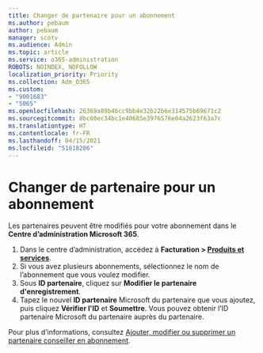 ```yaml
---
title: Changer de partenaire pour un abonnement
ms.author: pebaum
author: pebaum
manager: scotv
ms.audience: Admin
ms.topic: article
ms.service: o365-administration
ROBOTS: NOINDEX, NOFOLLOW
localization_priority: Priority
ms.collection: Adm_O365
ms.custom:
- "9001683"
- "5065"
ms.openlocfilehash: 26369a89b46cc9bb4e32b22b6e314575b69671c2
ms.sourcegitcommit: 8bc60ec34bc1e40685e3976576e04a2623f63a7c
ms.translationtype: HT
ms.contentlocale: fr-FR
ms.lasthandoff: 04/15/2021
ms.locfileid: "51818286"
---
```

# <a name="change-the-partner-for-a-subscription"></a>Changer de partenaire pour un abonnement

Les partenaires peuvent être modifiés pour votre abonnement dans le **Centre d’administration Microsoft 365**.

1. Dans le centre d’administration, accédez à **Facturation > [Produits et services](https://go.microsoft.com/fwlink/p/?linkid=842054)**. 
2. Si vous avez plusieurs abonnements, sélectionnez le nom de l’abonnement que vous voulez modifier. 
3. Sous **ID partenaire**, cliquez sur **Modifier le partenaire d'enregistrement**.
4. Tapez le nouvel **ID partenaire** Microsoft du partenaire que vous ajoutez, puis cliquez **Vérifier l'ID** et **Soumettre**. Vous pouvez obtenir l’ID partenaire Microsoft du partenaire auprès du partenaire.

Pour plus d’informations, consultez [Ajouter, modifier ou supprimer un partenaire conseiller en abonnement](https://docs.microsoft.com/microsoft-365/admin/misc/add-partner). 
